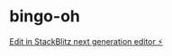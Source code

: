 # bingo-oh

[Edit in StackBlitz next generation editor ⚡️](https://stackblitz.com/~/github.com/mpouncy-panda/bingo-oh)